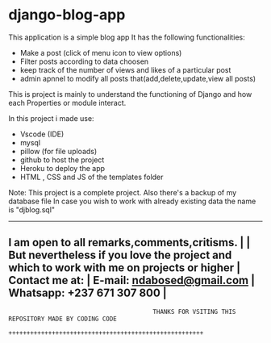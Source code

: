 # django-blog-app

This application is a simple blog app
It has the following functionalities:
  - Make a post (click of menu icon to view options)
  - Filter posts according to data choosen
  - keep track of the number of views and likes of a particular post
  - admin apnnel to modify all posts that(add,delete,update,view all posts)
 
This is project is mainly to understand the functioning of Django and how each 
Properties or module interact.

In this project i made use:
  - Vscode (IDE)
  - mysql
  - pillow (for file uploads)
  - github to host the project
  - Heroku to deploy the app
  - HTML , CSS and JS of the templates folder
  
 Note: This project is a complete project. Also there's a backup of my database file
        In case you wish to work with already existing data the name is "djblog.sql"
        
********************************************************************************************
I am open to all remarks,comments,critisms.                                                 |
                                                                                            |
But nevertheless if you love the project and which to work with me on projects or higher    |
Contact me at:                                                                              |
    E-mail: ndabosed@gmail.com                                                              |
    Whatsapp: +237 671 307 800                                                              |
---------------------------------------------------------------------------------------------


                                            THANKS FOR VSITING THIS REPOSITORY MADE BY CODING CODE
                                            ++++++++++++++++++++++++++++++++++++++++++++++++++++++
